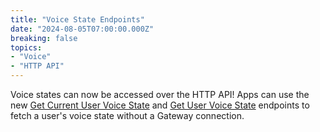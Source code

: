 ```yaml
---
title: "Voice State Endpoints"
date: "2024-08-05T07:00:00.000Z"
breaking: false
topics:
- "Voice"
- "HTTP API"
---
```


Voice states can now be accessed over the HTTP API! Apps can use the new [Get Current User Voice State](#DOCS_RESOURCES_VOICE/get-current-user-voice-state) and [Get User Voice State](#DOCS_RESOURCES_VOICE/get-user-voice-state) endpoints to fetch a user's voice state without a Gateway connection.
